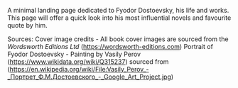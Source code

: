 A minimal landing page dedicated to Fyodor Dostoevsky, his life and works. This page will offer a quick look into his most influential novels and favourite quote by him.

Sources:
Cover image credits - All book cover images are sourced from the _Wordsworth Editions Ltd_ (https://wordsworth-editions.com)
Portrait of Fyodor Dostoevsky - Painting by Vasily Perov (https://www.wikidata.org/wiki/Q315237) sourced from (https://en.wikipedia.org/wiki/File:Vasily_Perov_-_Портрет_Ф.М.Достоевского_-_Google_Art_Project.jpg)
